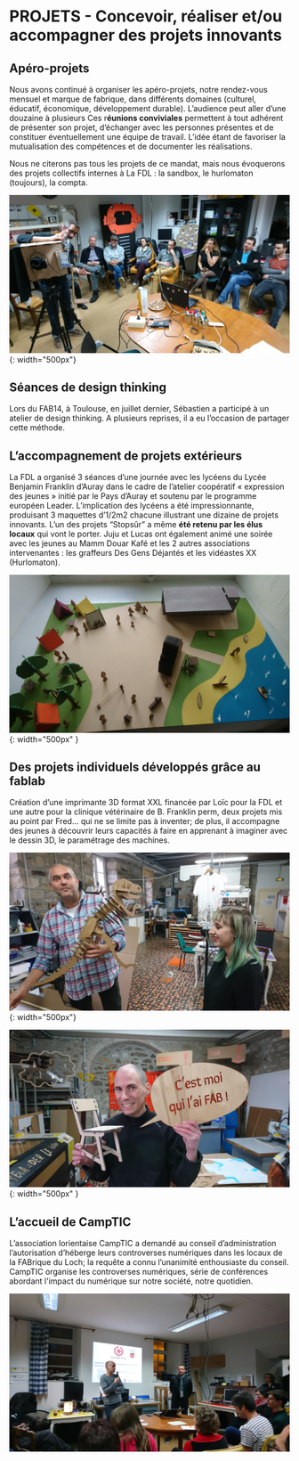 # PROJETS - Concevoir, réaliser et/ou accompagner des projets innovants

## Apéro-projets
Nous avons continué à organiser les apéro-projets, notre rendez-vous mensuel et marque de fabrique, dans différents domaines (culturel, éducatif, économique, développement durable). L’audience peut aller d’une douzaine à plusieurs
Ces r**éunions conviviales** permettent à tout adhérent de présenter son projet, d’échanger avec les personnes présentes et de constituer éventuellement une équipe de travail. L’idée étant de favoriser la mutualisation des compétences et de documenter les réalisations.

Nous ne citerons pas tous les projets de ce mandat, mais nous évoquerons des projets collectifs internes à La FDL : la sandbox, le hurlomaton (toujours), la compta.

![AperoProjets](../images/AperProj.JPG){: width="500px"}

## Séances de design thinking
Lors du FAB14, à Toulouse, en juillet dernier, Sébastien a participé à un atelier de design thinking.
A plusieurs reprises, il a eu l’occasion de partager cette méthode.

## L’accompagnement de projets extérieurs
La FDL a organisé 3 séances d’une journée avec les lycéens du Lycée Benjamin Franklin d’Auray dans le cadre de l’atelier coopératif « expression des jeunes » initié par le Pays d’Auray et soutenu par le programme européen Leader. L’implication des lycéens a été impressionnante, produisant 3 maquettes d’1/2m2 chacune illustrant une dizaine de projets innovants.  L’un des projets “Stopsûr” a même **été retenu par les élus locaux** qui vont le porter. Juju et Lucas ont également animé une soirée avec les jeunes au Mamm Douar Kafé et les 2 autres associations intervenantes : les graffeurs Des Gens Déjantés et les vidéastes XX (Hurlomaton).

![Franklin](../images/maqJeuneLead.JPG){: width="500px" }

## Des projets individuels développés grâce au fablab
Création d’une imprimante 3D format XXL financée par Loïc pour la FDL et une autre pour la clinique vétérinaire de B. Franklin perm, deux projets mis au point par Fred… qui ne se limite pas à inventer; de plus, il accompagne des jeunes à découvrir leurs capacités à faire en apprenant à imaginer avec le dessin 3D, le paramétrage des machines.

![cmoifab](../images/RIDynosoe.JPG){: width="500px"}

![cmoifab](../images/RI9.JPG){: width="500px" }

## L’accueil de CampTIC
L’association lorientaise CampTIC a demandé au conseil d’administration l’autorisation d’héberge leurs controverses numériques dans les locaux de la FABrique du Loch; la requête a connu l’unanimité enthousiaste du conseil.
CampTIC organise les controverses numériques, série de conférences abordant l'impact du numérique sur notre société, notre quotidien.

![camptic](../images/camptic.JPG)
